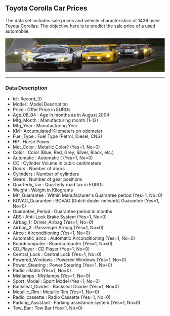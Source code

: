 ## Toyota Corolla Car Prices
The data set includes sale prices and vehicle characteristics of 1436 used Toyota Corollas. The objective here is to predict the sale price of a used automobile. 

![](https://github.com/JKeun/dss-regression-datasets/blob/master/project-toyotacorolla-data/header.jpg)

---

### Data Description

- Id : Record_ID
- Model : Model Description
- Price : Offer Price in EUROs
- Age_08_04 : Age in months as in August 2004
- Mfg_Month : Manufacturing month (1-12)
- Mfg_Year : Manufacturing Year
- KM : Accumulated Kilometers on odometer
- Fuel_Type : Fuel Type (Petrol, Diesel, CNG)
- HP : Horse Power
- Met_Color :  Metallic Color?  (Yes=1, No=0)
- Color : Color (Blue, Red, Grey, Silver, Black, etc.)
- Automatic : Automatic ( (Yes=1, No=0)
- CC : Cylinder Volume in cubic centimeters
- Doors : Number of doors
- Cylinders : Number of cylinders
- Gears : Number of gear positions
- Quarterly_Tax : Quarterly road tax in EUROs
- Weight : Weight in Kilograms
- Mfr_Guarantee : Within Manufacturer's Guarantee period  (Yes=1, No=0)
- BOVAG_Guarantee : BOVAG (Dutch dealer network) Guarantee  (Yes=1, No=0)
- Guarantee_Period : Guarantee period in months
- ABS : Anti-Lock Brake System (Yes=1, No=0)
- Airbag_1 : Driver_Airbag  (Yes=1, No=0)
- Airbag_2 : Passenger Airbag  (Yes=1, No=0)
- Airco : Airconditioning  (Yes=1, No=0)
- Automatic_airco : Automatic Airconditioning  (Yes=1, No=0)
- Boardcomputer : Boardcomputer  (Yes=1, No=0)
- CD_Player : CD Player  (Yes=1, No=0)
- Central_Lock : Central Lock  (Yes=1, No=0)
- Powered_Windows : Powered Windows  (Yes=1, No=0)
- Power_Steering : Power Steering  (Yes=1, No=0)
- Radio : Radio  (Yes=1, No=0)
- Mistlamps : Mistlamps  (Yes=1, No=0)
- Sport_Model : Sport Model  (Yes=1, No=0)
- Backseat_Divider : Backseat Divider  (Yes=1, No=0)
- Metallic_Rim : Metallic Rim  (Yes=1, No=0)
- Radio_cassette : Radio Cassette  (Yes=1, No=0)
- Parking_Assistant : Parking assistance system  (Yes=1, No=0)
- Tow_Bar : Tow Bar  (Yes=1, No=0)



